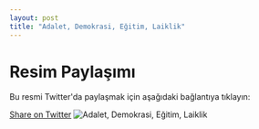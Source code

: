 ```yaml
---
layout: post
title: "Adalet, Demokrasi, Eğitim, Laiklik"
---
```


<h1>Resim Paylaşımı</h1>
<p>Bu resmi Twitter'da paylaşmak için aşağıdaki bağlantıya tıklayın:</p>
<a href="https://twitter.com/intent/tweet?text=Check%20out%20this%20image!&url=https://ikidenizz.github.io/assets/images/Adalet.png" target="_blank">Share on Twitter</a>
 

<!-- Resmin sayfada görünmesi için -->
<img src="{{ site.url }}/assets/images/Adalet.png" alt="Adalet, Demokrasi, Eğitim, Laiklik" /> 
 
  
